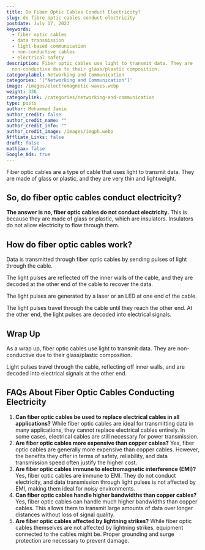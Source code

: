 ```yaml
---
title: Do Fiber Optic Cables Conduct Electricity?
slug: do fibre optic cables conduct electricity
postdate: July 17, 2023
keywords:
  - fiber optic cables
  - data transmission
  - light-based communication
  - non-conductive cables
  - electrical safety
description: Fiber optic cables use light to transmit data. They are
  non-conductive due to their glass/plastic composition.
categorylabel: Networking and Communication
categories: '["Networking and Communication"]'
image: /images/electromagnetic-waves.webp
weight: 336
categorylink: /categories/networking-and-communication
type: posts
author: Mohammad Jamiu
author_credit: false
author_credit_name: ""
author_credit_info: ""
author_credit_image: /images/imgph.webp
Affliate_Links: false
draft: false
mathjax: false
Google_Ads: true
---
```

Fiber optic cables are a type of cable that uses light to transmit data. They are made of glass or plastic, and they are very thin and lightweight. 

## **So, do fiber optic cables conduct electricity?**

**The answer is no, fiber optic cables do not conduct electricity.** This is because they are made of glass or plastic, which are insulators. Insulators do not allow electricity to flow through them.

## **How do fiber optic cables work?**

Data is transmitted through fiber optic cables by sending pulses of light through the cable. 

The light pulses are reflected off the inner walls of the cable, and they are decoded at the other end of the cable to recover the data.

The light pulses are generated by a laser or an LED at one end of the cable. 

The light pulses travel through the cable until they reach the other end. At the other end, the light pulses are decoded into electrical signals.

## **Wrap Up**

As a wrap up, fiber optic cables use light to transmit data. They are non-conductive due to their glass/plastic composition. 

Light pulses travel through the cable, reflecting off inner walls, and are decoded into electrical signals at the other end.

## **FAQs About Fiber Optic Cables Conducting Electricity**

1. **Can fiber optic cables be used to replace electrical cables in all applications?** While fiber optic cables are ideal for transmitting data in many applications, they cannot replace electrical cables entirely. In some cases, electrical cables are still necessary for power transmission.
2. **Are fiber optic cables more expensive than copper cables?** Yes, fiber optic cables are generally more expensive than copper cables. However, the benefits they offer in terms of safety, reliability, and data transmission speed often justify the higher cost.
3. **Are fiber optic cables immune to electromagnetic interference (EMI)?** Yes, fiber optic cables are immune to EMI. They do not conduct electricity, and data transmission through light pulses is not affected by EMI, making them ideal for noisy environments.
4. **Can fiber optic cables handle higher bandwidths than copper cables?** Yes, fiber optic cables can handle much higher bandwidths than copper cables. This allows them to transmit large amounts of data over longer distances without loss of signal quality.
5. **Are fiber optic cables affected by lightning strikes?** While fiber optic cables themselves are not affected by lightning strikes, equipment connected to the cables might be. Proper grounding and surge protection are necessary to prevent damage.
